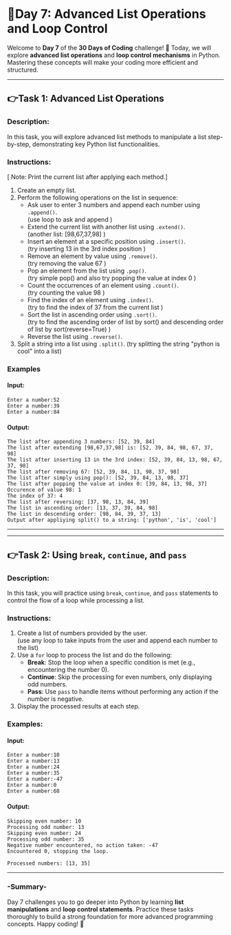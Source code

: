 # 🔰Day 7: Advanced List Operations and Loop Control  

Welcome to **Day 7** of the **30 Days of Coding** challenge! 🎉 Today, we will explore **advanced list operations** and **loop control mechanisms** in Python. Mastering these concepts will make your coding more efficient and structured.

---

## 👉Task 1: Advanced List Operations  

### Description:  
In this task, you will explore advanced list methods to manipulate a list step-by-step, demonstrating key Python list functionalities.

### Instructions:
[ Note: Print the current list after applying each method.]
1. Create an empty list.  
2. Perform the following operations on the list in sequence:  
   - Ask user to enter 3 numbers and append each number using `.append()`.
     <br>(use loop to ask and append )
   - Extend the current list with another list using `.extend()`.
     <br>(another list: [98,67,37,98] )
   - Insert an element at a specific position using `.insert()`.
     <br>(try inserting 13 in the 3rd index position )
   - Remove an element by value using `.remove()`.
     <br>(try removing the value 67 )
   - Pop an element from the list using `.pop()`.
     <br>(try simple pop() and also try popping the value at index 0 )
   - Count the occurrences of an element using `.count()`.
     <br>(try counting the value 98 )
   - Find the index of an element using `.index()`.
     <br>(try to find the index of 37 from the current list )
   - Sort the list in ascending order using `.sort()`.
    <br> (try to find the ascending order of list by sort() and descending order of list by sort(reverse=True) )
   - Reverse the list using `.reverse()`.  
3. Split a string into a list using `.split()`.
   (try splitting the string "python is cool" into a list)

### Examples  
#### Input:
    Enter a number:52
    Enter a number:39
    Enter a number:84
#### Output:
    The list after appending 3 numbers: [52, 39, 84]
    The list after extending [98,67,37,98] is: [52, 39, 84, 98, 67, 37, 98]
    The list after inserting 13 in the 3rd index: [52, 39, 84, 13, 98, 67, 37, 98]
    The list after removing 67: [52, 39, 84, 13, 98, 37, 98]
    The list after simply using pop(): [52, 39, 84, 13, 98, 37]
    The list after popping the value at index 0: [39, 84, 13, 98, 37] 
    Occurence of value 98: 1
    The index of 37: 4
    The list after reversing: [37, 98, 13, 84, 39]
    The list in ascending order: [13, 37, 39, 84, 98]
    The list in descending order: [98, 84, 39, 37, 13]
    Output after appliying split() to a string: ['python', 'is', 'cool']


---
---

## 👉Task 2: Using `break`, `continue`, and `pass`  

### Description:  
In this task, you will practice using `break`, `continue`, and `pass` statements to control the flow of a loop while processing a list.

### Instructions:  
1. Create a list of numbers provided by the user.<br>(use any loop to take inputs from the user and append each number to the list)  
2. Use a `for` loop to process the list and do the following:  
   - **Break**: Stop the loop when a specific condition is met (e.g., encountering the number 0).  
   - **Continue**: Skip the processing for even numbers, only displaying odd numbers.  
   - **Pass**: Use `pass` to handle items without performing any action if the number is negative.  
3. Display the processed results at each step.  

### Examples:  
#### Input:
    Enter a number:10
    Enter a number:13
    Enter a number:24
    Enter a number:35
    Enter a number:-47
    Enter a number:0
    Enter a number:68
#### Output:
    Skipping even number: 10
    Processing odd number: 13
    Skipping even number: 24
    Processing odd number: 35
    Negative number encountered, no action taken: -47
    Encountered 0, stopping the loop.

    Processed numbers: [13, 35]
---

### -Summary-
Day 7 challenges you to go deeper into Python by learning **list manipulations** and **loop control statements**. 
Practice these tasks thoroughly to build a strong foundation for more advanced programming concepts. Happy coding! 🚀  

